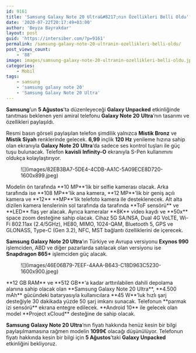 ```yaml
---
id: 9161
title: 'Samsung Galaxy Note 20 Ultra&#8217;nın Özellikleri Belli Oldu'
date: '2020-07-22T20:17:49+03:00'
author: 'Beyza Bayrakdar'
layout: post
guid: 'https://intersiber.com/?p=9161'
permalink: /samsung-galaxy-note-20-ultranin-ozellikleri-belli-oldu/
post_views_count:
    - '88'
image: images/samsung-galaxy-note-20-ultranin-ozellikleri-belli-oldu.jpg
categories:
    - Mobil
tags:
    - samsung
    - 'samsung galaxy note 20'
    - 'Samsung Galaxy Note 20 Ultra'
---
```


**Samsung**’un **5 Ağustos**’ta düzenleyeceği **Galaxy Unpacked** etkinliğinde tanıtması beklenen yeni amiral telefonu **Galaxy Note 20** **Ultra**’nın tasarımı ve özellikleri paylaşıldı.

Resmi basın görseli paylaşılan telefon şimdilik yalnızca **Mistik Bronz** ve **Mistik Siyah** renklerinde gelecek. **6,99** inçlik **120 Hz** yenileme hızına sahip olan ekranıyla **Galaxy Note 20** **Ultra**‘da sadece ses kontrol tuşları ile güç tuşu bulunacak. Telefon **kavisli** **Infinity-O** ekranıyla S-Pen kullanımını oldukça kolaylaştırıyor.

<figure class="wp-block-image size-large">![](images/82EB3BA7-5DE4-4CDB-AA1C-5A09ECE8D720-1600x899.jpeg)</figure>Modelin ön tarafında **10 MP**’lik bir selfie kamerası olacak. Arka tarafında ise **108 MP**’lik ana kamera, **12 MP**’lik bir geniş açılı kamera ve **12** **MP**’lik telefoto kamera ile desteklenecek. Alt alta dizilen kamera lenslerinin sol tarafında da tarafında **ToF sensörü** ve **LED** flaş yer alacak. Ayrıca kameralar **8K** video kaydı ve **50x** space zoom desteğine sahip olacak. Cihaz 5G SA/NSA, Dual 4G VoLTE, Wi-Fi 802.11ax (2.4/5GHz), HE80, MIMO, 1024-QAM, Bluetooth 5, GPS ve GLONASS, Type-C (Gen 3.2), NFC, MST bağlantı özelliklerini de içerecek.

**Samsung Galaxy Note 20 Ultra**’ın Türkiye ve Avrupa versiyonu **Exynos 990** işlemciden, ABD ve diğer pazarlarda satılacak olan versiyonu ise **Snapdragon 865+** işlemciden güç alacak.

<figure class="wp-block-image size-large">![](images/46E06B79-7EEF-4AAA-B643-C18D963C5230-1600x900.jpeg)</figure>**12 GB RAM** ve **512 GB**‘a kadar arttırılabilen dahili depolama alanına sahip olacak olan **Samsung Galaxy Note 20 Ultra**, **4.500 mAh** gücündeki bataryasıyla kullanıcılara **45 W**’luk hızlı şarj desteğiyle 30 dakikada yüzde 50 şarj imkanı sunacak. Telefonun **parmak izi sensörü** ekrana entegre edilecek. **Android 10** ile gelecek olan model **Project xCloud** desteğine de sahip olacak.

**Samsung Galaxy Note 20 Ultra**‘nın fiyatı hakkında henüz kesin bir bilgi paylaşılmamasına rağmen modelin **1099€** olacağı düşünülüyor. Telefonun fiyatı hakkında kesin bir bilgi için **5 Ağustos**’taki **Galaxy Unpacked** etkinliğini bekliyoruz.
